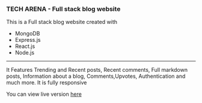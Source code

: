 <h3>TECH ARENA - Full stack blog website</h3>
<p>
    This is a Full stack blog website created with 
<ul>
    <li>MongoDB</li>
    <li>Express.js</li>
    <li>React.js</li>
    <li>Node.js</li>
</ul>
<hr>
 It Features Trending and Recent posts, Recent comments, Full markdown posts, Information about a blog, Comments,Upvotes, Authentication and much more. It is fully responsive  
</p>

<p>
    You can view live version <a href="https://reactfstackblog.herokuapp.com/" target="_blank">here</a>
</p>